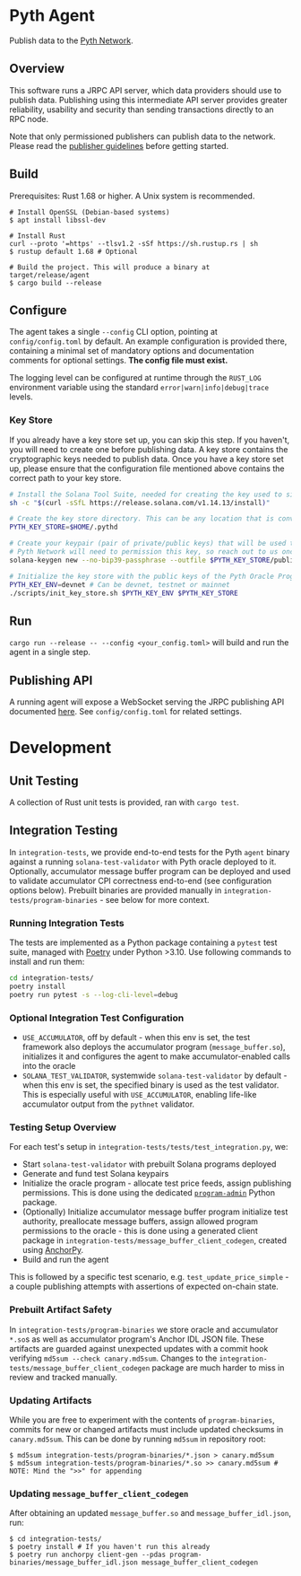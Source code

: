 # Pyth Agent
Publish data to the [Pyth Network](https://pyth.network/).

## Overview
This software runs a JRPC API server, which data providers should use to publish data. Publishing using this intermediate API server provides greater reliability, usability and security than sending transactions directly to an RPC node.

Note that only permissioned publishers can publish data to the network. Please read the [publisher guidelines](https://docs.pyth.network/publish-data) before getting started.

## Build

Prerequisites: Rust 1.68 or higher. A Unix system is recommended.

```shell
# Install OpenSSL (Debian-based systems)
$ apt install libssl-dev

# Install Rust
curl --proto '=https' --tlsv1.2 -sSf https://sh.rustup.rs | sh
$ rustup default 1.68 # Optional

# Build the project. This will produce a binary at target/release/agent
$ cargo build --release
```

## Configure
The agent takes a single `--config` CLI option, pointing at
`config/config.toml` by default. An example configuration is provided
there, containing a minimal set of mandatory options and documentation
comments for optional settings. **The config file must exist.**

The logging level can be configured at runtime
through the `RUST_LOG` environment variable using the standard
`error|warn|info|debug|trace` levels.

### Key Store
If you already have a key store set up, you can skip this step. If you haven't, you will need to create one before publishing data. A key store contains the cryptographic keys needed to publish data. Once you have a key store set up, please ensure that the configuration file mentioned above contains the correct path to your key store.

```bash
# Install the Solana Tool Suite, needed for creating the key used to sign your transactions.
sh -c "$(curl -sSfL https://release.solana.com/v1.14.13/install)"

# Create the key store directory. This can be any location that is convenient for you.
PYTH_KEY_STORE=$HOME/.pythd

# Create your keypair (pair of private/public keys) that will be used to sign your transactions.
# Pyth Network will need to permission this key, so reach out to us once you have created it.
solana-keygen new --no-bip39-passphrase --outfile $PYTH_KEY_STORE/publish_key_pair.json

# Initialize the key store with the public keys of the Pyth Oracle Program on the network you wish to publish to.
PYTH_KEY_ENV=devnet # Can be devnet, testnet or mainnet
./scripts/init_key_store.sh $PYTH_KEY_ENV $PYTH_KEY_STORE
```

## Run
`cargo run --release -- --config <your_config.toml>` will build and run the agent in a single step.

## Publishing API
A running agent will expose a WebSocket serving the JRPC publishing API documented [here](https://docs.pyth.network/publish-data/pyth-client-websocket-api). See `config/config.toml` for related settings.

# Development
## Unit Testing
A collection of Rust unit tests is provided, ran with `cargo test`.

## Integration Testing
In `integration-tests`, we provide end-to-end tests for the Pyth
`agent` binary against a running `solana-test-validator` with Pyth
oracle deployed to it. Optionally, accumulator message buffer program
can be deployed and used to validate accumulator CPI correctness
end-to-end (see configuration options below). Prebuilt binaries are
provided manually in `integration-tests/program-binaries` - see below
for more context.

### Running Integration Tests
The tests are implemented as a Python package containing a `pytest`
test suite, managed with [Poetry](https://python-poetry.org/) under
Python >3.10. Use following commands to install and run them:

```bash
cd integration-tests/
poetry install
poetry run pytest -s --log-cli-level=debug
```

### Optional Integration Test Configuration
* `USE_ACCUMULATOR`, off by default - when this env is set, the test
  framework also deploys the accumulator program
  (`message_buffer.so`), initializes it and configures the agent to
  make accumulator-enabled calls into the oracle
* `SOLANA_TEST_VALIDATOR`, systemwide `solana-test-validator` by
  default - when this env is set, the specified binary is used as the
  test validator. This is especially useful with `USE_ACCUMULATOR`,
  enabling life-like accumulator output from the `pythnet` validator.

### Testing Setup Overview
For each test's setup in `integration-tests/tests/test_integration.py`, we:
* Start `solana-test-validator` with prebuilt Solana programs deployed
* Generate and fund test Solana keypairs
* Initialize the oracle program - allocate test price feeds, assign
  publishing permissions. This is done using the dedicated [`program-admin`](https://github.com/pyth-network/program-admin) Python package.
* (Optionally) Initialize accumulator message buffer program
  initialize test authority, preallocate message buffers, assign
  allowed program permissions to the oracle - this is done using a
  generated client package in
  `integration-tests/message_buffer_client_codegen`, created using
  [AnchorPy](https://github.com/kevinheavey/anchorpy).
* Build and run the agent

This is followed by a specific test scenario,
e.g. `test_update_price_simple` - a couple publishing attempts with
assertions of expected on-chain state.

### Prebuilt Artifact Safety
In `integration-tests/program-binaries` we store oracle and
accumulator `*.so`s as well as accumulator program's Anchor IDL JSON
file. These artifacts are guarded against unexpected updates with a
commit hook verifying `md5sum --check canary.md5sum`. Changes to the
`integration-tests/message_buffer_client_codegen` package are much
harder to miss in review and tracked manually.

### Updating Artifacts
While you are free to experiment with the contents of
`program-binaries`, commits for new or changed artifacts must include
updated checksums in `canary.md5sum`. This can be done
by running `md5sum` in repository root:
```shell
$ md5sum integration-tests/program-binaries/*.json > canary.md5sum
$ md5sum integration-tests/program-binaries/*.so >> canary.md5sum # NOTE: Mind the ">>" for appending
```

### Updating `message_buffer_client_codegen`
After obtaining an updated `message_buffer.so` and `message_buffer_idl.json`, run:
```shell
$ cd integration-tests/
$ poetry install # If you haven't run this already
$ poetry run anchorpy client-gen --pdas program-binaries/message_buffer_idl.json message_buffer_client_codegen
```
